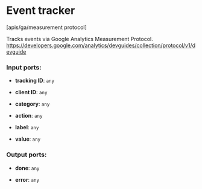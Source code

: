 # Event tracker

[apis/ga/measurement protocol]

Tracks events via Google Analytics Measurement Protocol.
https://developers.google.com/analytics/devguides/collection/protocol/v1/devguide

### Input ports:

* __tracking ID__: `any`


* __client ID__: `any`


* __category__: `any`


* __action__: `any`


* __label__: `any`


* __value__: `any`


### Output ports:

* __done__: `any`


* __error__: `any`


